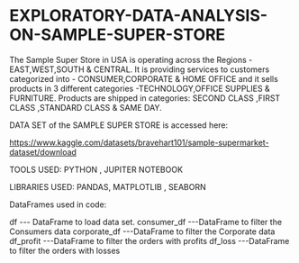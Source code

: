 # EXPLORATORY-DATA-ANALYSIS-ON-SAMPLE-SUPER-STORE
The Sample Super Store in USA is operating across the Regions - EAST,WEST,SOUTH & CENTRAL.
It is providing services to customers categorized into - CONSUMER,CORPORATE & HOME OFFICE and it sells products in 3 different categories -TECHNOLOGY,OFFICE SUPPLIES & FURNITURE.
Products are shipped in categories: SECOND CLASS ,FIRST CLASS ,STANDARD CLASS & SAME DAY.

DATA SET of the SAMPLE SUPER STORE is accessed here:

https://www.kaggle.com/datasets/bravehart101/sample-supermarket-dataset/download

TOOLS USED:
PYTHON , JUPITER NOTEBOOK

LIBRARIES USED:
PANDAS, MATPLOTLIB , SEABORN

DataFrames used in code:

df           --- DataFrame to load data set.
consumer_df  ---DataFrame to filter the Consumers data
corporate_df ---DataFrame to filter the Corporate data
df_profit    ---DataFrame to filter the orders with profits
df_loss      ---DataFrame to filter the orders with losses

